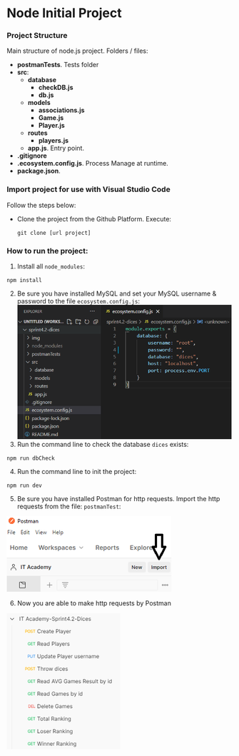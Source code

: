 # Node Initial Project

### Project Structure

Main structure of node.js project. Folders / files:

- <b>postmanTests</b>. Tests folder
- <b>src</b>:
    - <b>database</b>
      - <b>checkDB.js</b>
      - <b>db.js</b>
    - <b>models</b>
      - <b>associations.js</b>
      - <b>Game.js</b>
      - <b>Player.js</b>
    - <b>routes</b>
      - <b>players.js</b>
    - <b>app.js</b>. Entry point.
- <b>.gitignore</b>
- <b>.ecosystem.config.js</b>. Process Manage at runtime. 
- <b>package.json</b>.

### Import project for use with Visual Studio Code

Follow the steps below:
* Clone the project from the Github Platform. Execute:
  ```
  git clone [url project]
  ```

### How to run the project:

1. Install all `node_modules`:
  ```
  npm install
  ```
2. Be sure you have installed MySQL and set your MySQL username & password to the file `ecosystem.config.js`:
  ![Open project](img/ecosystem.png)
3. Run the command line to check the database `dices` exists:
  ```
  npm run dbCheck
  ```
4. Run the command line to init the project:
  ```
  npm run dev
  ```
5. Be sure you have installed Postman for http requests. Import the http requests from the file: `postmanTest`:

  ![Open project](img/importPostman.png)

6. Now you are able to make http requests by Postman

  ![Open project](img/httpRequests.png)
  
